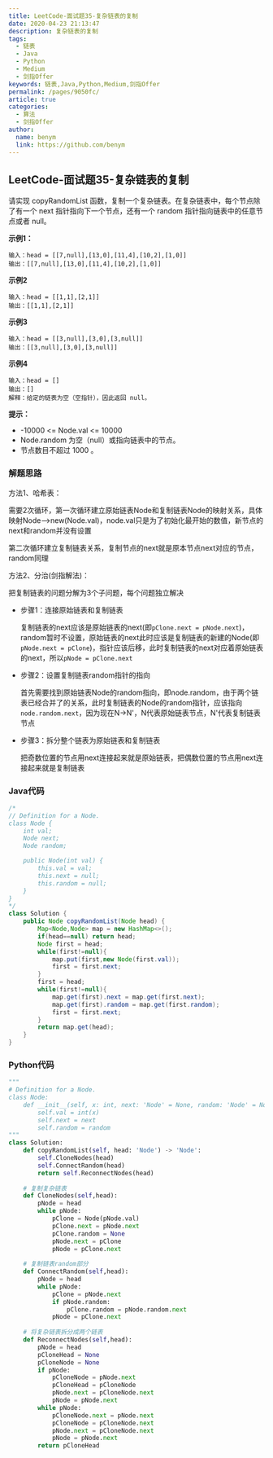 ```yaml
---
title: LeetCode-面试题35-复杂链表的复制
date: 2020-04-23 21:13:47
description: 复杂链表的复制
tags: 
  - 链表
  - Java
  - Python
  - Medium
  - 剑指Offer
keywords: 链表,Java,Python,Medium,剑指Offer
permalink: /pages/9050fc/
article: true
categories: 
  - 算法
  - 剑指Offer
author: 
  name: benym
  link: https://github.com/benym
---
```


## LeetCode-面试题35-复杂链表的复制 

请实现 copyRandomList 函数，复制一个复杂链表。在复杂链表中，每个节点除了有一个 next 指针指向下一个节点，还有一个 random 指针指向链表中的任意节点或者 null。

 <!--more-->

**示例1：**

```
输入：head = [[7,null],[13,0],[11,4],[10,2],[1,0]]
输出：[[7,null],[13,0],[11,4],[10,2],[1,0]]
```

**示例2**

```
输入：head = [[1,1],[2,1]]
输出：[[1,1],[2,1]]
```

**示例3**

```
输入：head = [[3,null],[3,0],[3,null]]
输出：[[3,null],[3,0],[3,null]]
```

**示例4**

```
输入：head = []
输出：[]
解释：给定的链表为空（空指针），因此返回 null。
```

**提示：**

- -10000 <= Node.val <= 10000
- Node.random 为空（null）或指向链表中的节点。
- 节点数目不超过 1000 。

### 解题思路

方法1、哈希表：

需要2次循环，第一次循环建立原始链表Node和复制链表Node的映射关系，具体映射Node——>new(Node.val)，node.val只是为了初始化最开始的数值，新节点的next和random并没有设置

第二次循环建立复制链表关系，复制节点的next就是原本节点next对应的节点，random同理

方法2、分治(剑指解法)：

把复制链表的问题分解为3个子问题，每个问题独立解决

- 步骤1：连接原始链表和复制链表

  复制链表的next应该是原始链表的next(即`pClone.next = pNode.next`)，random暂时不设置，原始链表的next此时应该是复制链表的新建的Node(即`pNode.next = pClone`)，指针应该后移，此时复制链表的next对应着原始链表的next，所以`pNode = pClone.next`

- 步骤2：设置复制链表random指针的指向

  首先需要找到原始链表Node的random指向，即node.random，由于两个链表已经合并了的关系，此时复制链表的Node的random指针，应该指向`node.random.next`，因为现在N->N'，N代表原始链表节点，N'代表复制链表节点

- 步骤3：拆分整个链表为原始链表和复制链表

  把奇数位置的节点用next连接起来就是原始链表，把偶数位置的节点用next连接起来就是复制链表

### Java代码

```java
/*
// Definition for a Node.
class Node {
    int val;
    Node next;
    Node random;

    public Node(int val) {
        this.val = val;
        this.next = null;
        this.random = null;
    }
}
*/
class Solution {
    public Node copyRandomList(Node head) {
        Map<Node,Node> map = new HashMap<>();
        if(head==null) return head;
        Node first = head;
        while(first!=null){
            map.put(first,new Node(first.val));
            first = first.next;
        }
        first = head;
        while(first!=null){
            map.get(first).next = map.get(first.next);
            map.get(first).random = map.get(first.random);
            first = first.next;
        }
        return map.get(head);
    }
}
```

### Python代码

```python
"""
# Definition for a Node.
class Node:
    def __init__(self, x: int, next: 'Node' = None, random: 'Node' = None):
        self.val = int(x)
        self.next = next
        self.random = random
"""
class Solution:
    def copyRandomList(self, head: 'Node') -> 'Node':
        self.CloneNodes(head)
        self.ConnectRandom(head)
        return self.ReconnectNodes(head)
    
    # 复制复杂链表
    def CloneNodes(self,head):
        pNode = head
        while pNode:
            pClone = Node(pNode.val)
            pClone.next = pNode.next
            pClone.random = None
            pNode.next = pClone
            pNode = pClone.next
    
    # 复制链表random部分
    def ConnectRandom(self,head):
        pNode = head
        while pNode:
            pClone = pNode.next
            if pNode.random:
                pClone.random = pNode.random.next
            pNode = pClone.next
    
    # 将复杂链表拆分成两个链表
    def ReconnectNodes(self,head):
        pNode = head
        pCloneHead = None
        pCloneNode = None
        if pNode:
            pCloneNode = pNode.next
            pCloneHead = pCloneNode
            pNode.next = pCloneNode.next
            pNode = pNode.next
        while pNode:
            pCloneNode.next = pNode.next
            pCloneNode = pCloneNode.next
            pNode.next = pCloneNode.next
            pNode = pNode.next
        return pCloneHead
```


